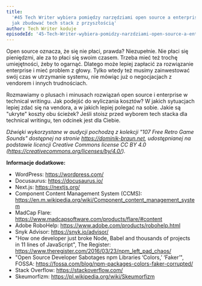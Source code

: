 ```yaml
---
title:
  '#45 Tech Writer wybiera pomiędzy narzędziami open source a enterprise, czyli
  jak zbudować tech stack z przyszłością'
author: Tech Writer koduje
episodeId: '45-Tech-Writer-wybiera-pomidzy-narzdziami-open-source-a-enterprise--czyli-jak-zbudowa-tech-stack-z-przyszoci-e1ncemn'
---
```


Open source oznacza, że się nie płaci, prawda? Niezupełnie. Nie płaci się
pieniędzmi, ale za to płaci się swoim czasem. Trzeba mieć też trochę
umiejętności, żeby to ogarnąć. Dlatego może lepiej zapłacić za rozwiązanie
enterprise i mieć problem z głowy. Tylko wtedy też musimy zainwestować swój czas
w utrzymanie systemu, nie mówiąc już o negocjacjach z vendorem i innych
trudnościach.

Rozmawiamy o plusach i minusach rozwiązań open source i enterprise w technical
writingu. Jak podejść do wyliczania kosztów? W jakich sytuacjach lepiej zdać się
na vendora, a w jakich lepiej polegać na sobie. Jakie są "ukryte" koszty obu
ścieżek? Jeśli stoisz przed wyborem tech stacka dla technical writingu, ten
odcinek jest dla Ciebie.

_Dźwięki wykorzystane w audycji pochodzą z kolekcji "107 Free Retro Game Sounds"
dostępnej na stronie https://dominik-braun.net, udostępnianej na podstawie
licencji Creative Commons license CC BY 4.0
(https://creativecommons.org/licenses/by/4.0/)._

**Informacje dodatkowe:**

- WordPress: https://wordpress.com/
- Docusaurus: https://docusaurus.io/
- Next.js: https://nextjs.org/
- Component Content Management System (CCMS):
  https://en.m.wikipedia.org/wiki/Component_content_management_system
- MadCap Flare: https://www.madcapsoftware.com/products/flare/#content
- Adobe RoboHelp: https://www.adobe.com/products/robohelp.html
- Snyk Advisor: https://snyk.io/advisor/
- "How one developer just broke Node, Babel and thousands of projects in 11
  lines of JavaScript", The Register:
  https://www.theregister.com/2016/03/23/npm_left_pad_chaos/
- "Open Source Developer Sabotages npm Libraries ‘Colors,’ ‘Faker’", FOSSA:
  https://fossa.com/blog/npm-packages-colors-faker-corrupted/
- Stack Overflow: https://stackoverflow.com/
- Skeumorfizm: https://pl.wikipedia.org/wiki/Skeumorfizm
